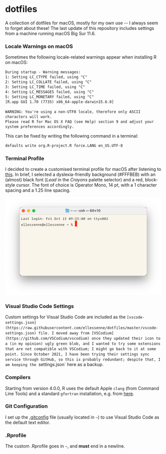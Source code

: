 # dotfiles

A collection of dotfiles for macOS, mostly for my own use -- I always seem to forget about these!
The last update of this repository includes settings from a machine running macOS Big Sur 11.6.

### Locale Warnings on macOS

Sometimes the following locale-related warnings appear when installing R on macOS:

```
During startup - Warning messages:
1: Setting LC_CTYPE failed, using "C"
2: Setting LC_COLLATE failed, using "C"
3: Setting LC_TIME failed, using "C"
4: Setting LC_MESSAGES failed, using "C"
5: Setting LC_MONETARY failed, using "C"
[R.app GUI 1.70 (7735) x86_64-apple-darwin15.6.0]

WARNING: You're using a non-UTF8 locale, therefore only ASCII characters will work.
Please read R for Mac OS X FAQ (see Help) section 9 and adjust your system preferences accordingly.
```

This can be fixed by writing the following command in a terminal:

```bash
defaults write org.R-project.R force.LANG en_US.UTF-8
```

### Terminal Profile

I decided to create a customised terminal profile for macOS after listening to [this](https://atp.fm/episodes/341).
In brief, I selected a dyslexia-friendly background (#FFFBEB) with an (almost) black font (_Lead_ in the _Crayons_ palette selector) and a red, block-style cursor.
The font of choice is Operator Mono, 14 pt, with a 1 character spacing and a 1.25 line spacing.

![ellessenne terminal screenshot](https://raw.githubusercontent.com/ellessenne/dotfiles/master/ellessenne-terminal.png)

### Visual Studio Code Settings

Custom settings for Visual Studio Code are included as the `[vscode-settings.json](https://raw.githubusercontent.com/ellessenne/dotfiles/master/vscode-settings.json) file.
I moved away from [VSCodium](https://github.com/VSCodium/vscodium) once they updated their icon to a (in my opinion) ugly green blob, and I wanted to try some extensions that are not compatible with VSCodium; I might go back to it at some point.
Since October 2021, I have been trying their settings sync service through GitHub, so this is probably redundant; despite that, I am keeping the `settings.json` here as a backup.

### Compilers

Starting from version 4.0.0, R uses the default Apple `clang` (from Command Line Tools) and a standard `gfortran` installation, e.g. from [here](https://github.com/fxcoudert/gfortran-for-macOS/releases).

### Git Configuration

I set up the [.gitconfig](https://raw.githubusercontent.com/ellessenne/dotfiles/master/.gitconfig) file (usually located in `~`) to use Visual Studio Code as the default text editor.

### .Rprofile

The custom .Rprofile goes in `~`, and **must** end in a newline.
